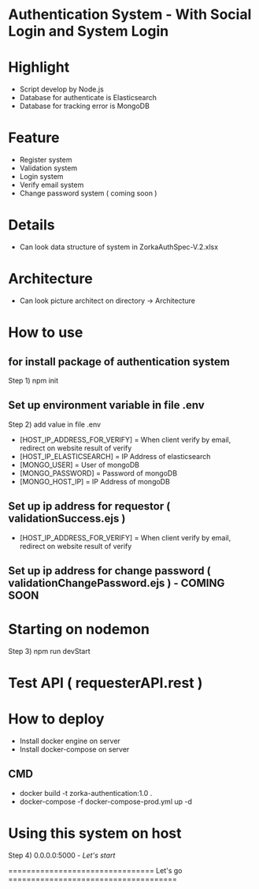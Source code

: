 # Authentication System - With Social Login and System Login

# Highlight
- Script develop by Node.js
- Database for authenticate is Elasticsearch
- Database for tracking error is MongoDB

# Feature
- Register system
- Validation system
- Login system
- Verify email system
- Change password system ( coming soon )

# Details
- Can look data structure of system in ZorkaAuthSpec-V.2.xlsx

# Architecture 
- Can look picture architect on directory -> Architecture

# How to use

## for install package of authentication system
Step 1) npm init 

## Set up environment variable in file .env
Step 2) add value in file .env
- [HOST_IP_ADDRESS_FOR_VERIFY] = When client verify by email, redirect on website result of verify 
- [HOST_IP_ELASTICSEARCH] = IP Address of elasticsearch
- [MONGO_USER] = User of mongoDB
- [MONGO_PASSWORD] = Password of mongoDB
- [MONGO_HOST_IP] = IP Address of mongoDB

## Set up ip address for requestor ( validationSuccess.ejs )
- [HOST_IP_ADDRESS_FOR_VERIFY] = When client verify by email, redirect on website result of verify 

## Set up ip address for change password ( validationChangePassword.ejs ) - COMING SOON


# Starting on nodemon
Step 3) npm run devStart 

# Test API ( requesterAPI.rest ) 

# How to deploy 
- Install docker engine on server 
- Install docker-compose on server

## CMD 
- docker build -t zorka-authentication:1.0 .
- docker-compose -f docker-compose-prod.yml up -d

# Using this system on host
Step 4) 0.0.0.0:5000 - *Let's start*

================================ Let's go =====================================




